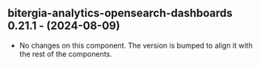   ## bitergia-analytics-opensearch-dashboards 0.21.1 - (2024-08-09)
  
  * No changes on this component. The version is bumped to align it
    with the rest of the components.
